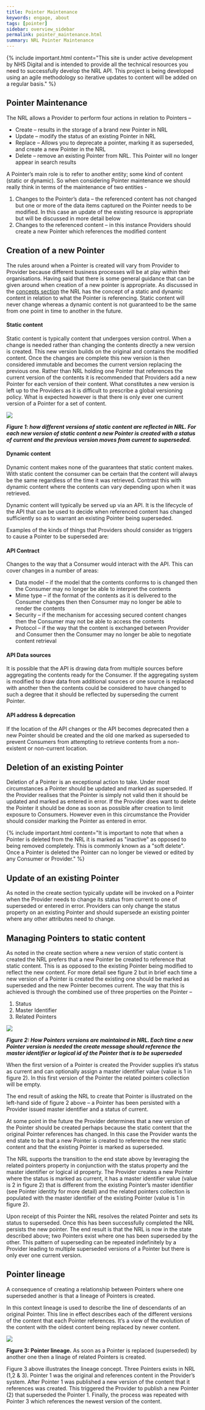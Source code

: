```yaml
---
title: Pointer Maintenance
keywords: engage, about
tags: [pointer]
sidebar: overview_sidebar
permalink: pointer_maintenance.html
summary: NRL Pointer Maintenance
---
```


{% include important.html content="This site is under active development by NHS Digital and is intended to provide all the technical resources you need to successfully develop the NRL API. This project is being developed using an agile methodology so iterative updates to content will be added on a regular basis." %}

## Pointer Maintenance ##

The NRL allows a Provider to perform four actions in relation to Pointers –
- Create – results in the storage of a brand new Pointer in NRL
- Update – modify the status of an existing Pointer in NRL
- Replace – Allows you to deprecate a pointer, marking it as superseded, and create a new Pointer in the NRL
- Delete – remove an existing Pointer from NRL. This Pointer will no longer appear in search results

A Pointer’s main role is to refer to another entity; some kind of content (static or dynamic). 
So when considering Pointer maintenance we should really think in terms of the maintenance of two entities -

1.	Changes to the Pointer’s data – the referenced content has not changed but one or more of the data items captured on the Pointer needs to be modified. In this case an update of the existing resource is appropriate but will be discussed in more detail below
2.	Changes to the referenced content – in this instance Providers should create a new Pointer which references the modified content


## Creation of a new Pointer ##

The rules around when a Pointer is created will vary from Provider to Provider because different business processes 
will be at play within their organisations. Having said that there is some general guidance that can be given around when creation 
of a new pointer is appropriate.
As discussed in the [concepts section](overview_concepts.html) the NRL has the concept of a static and dynamic content in relation to what the 
Pointer is referencing. Static content will never change whereas a dynamic content is not guaranteed to be the same from one point in 
time to another in the future.

#### Static content ####

Static content is typically content that undergoes version control. When a change is needed rather than changing the contents directly 
a new version is created. This new version builds on the original and contains the modified content. Once the changes are complete this new version is then considered immutable and becomes the current version replacing the previous one.
Rather than NRL holding one Pointer that references the current version of the contents it is recommended that Providers add a new Pointer for each version of their content. 
What constitutes a new version is left up to the Providers as it is difficult to prescribe a global versioning policy.
What is expected however is that there is only ever one current version of a Pointer for a set of content. 


<img src="images/pointers/pointer_maintenance1.png">

***Figure 1: how different versions of static content are reflected in NRL. For each new version of static content a new
 Pointer is created with a status of current and the previous version moves from current to superseded.***

#### Dynamic content ####

Dynamic content makes none of the guarantees that static content makes. With static content the consumer can be certain that the content will always be the same regardless of the time it was retrieved. Contrast this with dynamic content where the contents can vary depending upon when it was retrieved. 

Dynamic content will typically be served up via an API. It is the lifecycle of the API that can be used to decide when referenced content has changed sufficiently so as to warrant an existing Pointer being superseded.

Examples of the kinds of things that Providers should consider as triggers to cause a Pointer to be superseded are:

#### API Contract ####
Changes to the way that a Consumer would interact with the API. This can cover changes in a number of areas:

- Data model – if the model that the contents conforms to is changed then the Consumer may no longer be able to interpret the contents
- Mime type – if the format of the contents as it is delivered to the Consumer changes then then Consumer may no longer be able to render the contents
- Security – if the mechanism for accessing secured content changes then the Consumer may not be able to access the contents
- Protocol – if the way that the content is exchanged between Provider and Consumer then the Consumer may no longer be able to negotiate content retrieval

#### API Data sources ####

It is possible that the API is drawing data from multiple sources before aggregating the contents ready for the Consumer. 
If the aggregating system is modified to draw data from additional sources or one source is replaced with another then the contents could be considered to have changed to such a degree that it should be reflected by superseding the current Pointer.

#### API address & deprecation ####
If the location of the API changes or the API becomes deprecated then a new Pointer should be created and the old one marked as superseded 
to prevent Consumers from attempting to retrieve contents from a non-existent or non-current location.


## Deletion of an existing Pointer ##

Deletion of a Pointer is an exceptional action to take. Under most circumstances a Pointer should be updated and marked as superseded. 
If the Provider realises that the Pointer is simply not valid then it should be updated and marked as entered in error. 
If the Provider does want to delete the Pointer it should be done as soon as possible after creation to limit exposure to Consumers. 
However even in this circumstance the Provider should consider marking the Pointer as entered in error.

{% include important.html content="It is important to note that when a Pointer is deleted from the NRL it is marked as &quot;inactive&quot; as opposed to being removed completely. This is commonly known as a &quot;soft delete&quot;. Once a Pointer is deleted the Pointer can no longer be viewed or edited by any Consumer or Provider." %}

## Update of an existing Pointer ##

As noted in the create section typically update will be invoked on a Pointer when the Provider needs to change its status from 
current to one of superseded or entered in error. Providers can only change the status property on an 
existing Pointer and should supersede an existing pointer where any other attributes need to change. 

## Managing Pointers to static content ##

As noted in the create section where a new version of static content is created the NRL prefers that a new Pointer be created to 
reference that static content. This is as opposed to the existing Pointer being modified to reflect the new content.
For more detail see figure 2 but in brief each time a new version of a Pointer is created the existing one should be marked as superseded 
and the new Pointer becomes current.
The way that this is achieved is through the combined use of three properties on the Pointer – 

1.	Status
2.	Master Identifier
3.	Related Pointers

<img src="images/pointers/pointer_maintenance2.png">

***Figure 2: How Pointers versions are maintained in NRL. Each time a new Pointer version is needed the create message should 
reference the master identifier or logical id of the Pointer that is to be superseded***

When the first version of a Pointer is created the Provider supplies it’s status as current and can optionally assign a master identifier value (value is 1 in figure 2). In this first version of the Pointer the related pointers collection will be empty.

The end result of asking the NRL to create that Pointer is illustrated on the left-hand side of figure 2 above – a Pointer has been persisted with a Provider issued master identifier and a status of current.

At some point in the future the Provider determines that a new version of the Pointer should be created perhaps because the static content that the original Pointer references has changed. In this case the Provider wants the end state to be that a new Pointer is created to reference the new static content and that the existing Pointer is marked as superseded.

The NRL supports the transition to the end state above by leveraging the related pointers property in conjunction with the status property and the master identifier or logical id property. The Provider creates a new Pointer where the status is marked as current, it has a master identifier value (value is 2 in figure 2) that is different from the existing Pointer’s master identifier (see Pointer identity for more detail) and the related pointers collection is populated with the master identifier of the existing Pointer (value is 1 in figure 2). 

Upon receipt of this Pointer the NRL resolves the related Pointer and sets its status to superseded. Once this has been successfully completed the NRL persists the new pointer. The end result is that the NRL is now in the state described above; two Pointers exist where one has been superseded by the other. This pattern of superseding can be repeated indefinitely by a Provider leading to multiple superseded versions of a Pointer but there is only ever one current version.


## Pointer lineage ##
A consequence of creating a relationship between Pointers where one superseded another is that a lineage of Pointers is created. 

In this context lineage is used to describe the line of descendants of an original Pointer. This line in effect describes each of the different versions of the content that each Pointer references. It’s a view of the evolution of the content with the oldest content being replaced by newer content.

<img src="images/pointers/pointer_lineage.png">

<b>Figure 3: Pointer lineage.</b> As soon as a Pointer is replaced (superseded) by another one then a linage of related Pointers is created. 

Figure 3 above illustrates the lineage concept. Three Pointers exists in NRL (1,2 & 3). Pointer 1 was the original and references content in the Provider’s system. After Pointer 1 was published a new version of the content that it references was created. This triggered the Provider to publish a new Pointer (2) that superseded the Pointer 1. Finally, the process was repeated with Pointer 3 which references the newest version of the content.


